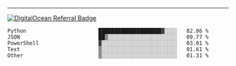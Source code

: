 ---
[![DigitalOcean Referral Badge](https://web-platforms.sfo2.digitaloceanspaces.com/WWW/Badge%203.svg)](https://www.digitalocean.com/?refcode=37fa54d82492&utm_campaign=Referral_Invite&utm_medium=Referral_Program&utm_source=badge)

<!--START_SECTION:waka-->

```text
Python                       ████████████████████▓░░░░   82.86 %
JSON                         ██▒░░░░░░░░░░░░░░░░░░░░░░   09.77 %
PowerShell                   ▓░░░░░░░░░░░░░░░░░░░░░░░░   03.01 %
Text                         ▒░░░░░░░░░░░░░░░░░░░░░░░░   01.61 %
Other                        ▒░░░░░░░░░░░░░░░░░░░░░░░░   01.31 %
```

<!--END_SECTION:waka-->


[linkedin]: https://www.linkedin.com/in/mohamed-elh/

